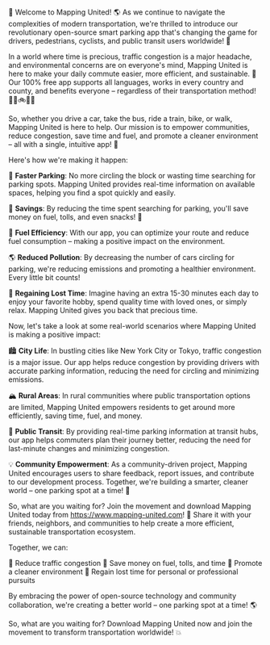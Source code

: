 🚨 Welcome to Mapping United! 🌎 As we continue to navigate the complexities of modern transportation, we're thrilled to introduce our revolutionary open-source smart parking app that's changing the game for drivers, pedestrians, cyclists, and public transit users worldwide! 🚀

In a world where time is precious, traffic congestion is a major headache, and environmental concerns are on everyone's mind, Mapping United is here to make your daily commute easier, more efficient, and sustainable. 🌟 Our 100% free app supports all languages, works in every country and county, and benefits everyone – regardless of their transportation method! 🚗🚌🚲🏃‍♀️

So, whether you drive a car, take the bus, ride a train, bike, or walk, Mapping United is here to help. Our mission is to empower communities, reduce congestion, save time and fuel, and promote a cleaner environment – all with a single, intuitive app! 🌈

Here's how we're making it happen:

🔹 **Faster Parking**: No more circling the block or wasting time searching for parking spots. Mapping United provides real-time information on available spaces, helping you find a spot quickly and easily.

💸 **Savings**: By reducing the time spent searching for parking, you'll save money on fuel, tolls, and even snacks! 🍔

🌟 **Fuel Efficiency**: With our app, you can optimize your route and reduce fuel consumption – making a positive impact on the environment.

🌎 **Reduced Pollution**: By decreasing the number of cars circling for parking, we're reducing emissions and promoting a healthier environment. Every little bit counts!

💪 **Regaining Lost Time**: Imagine having an extra 15-30 minutes each day to enjoy your favorite hobby, spend quality time with loved ones, or simply relax. Mapping United gives you back that precious time.

Now, let's take a look at some real-world scenarios where Mapping United is making a positive impact:

🏙️ **City Life**: In bustling cities like New York City or Tokyo, traffic congestion is a major issue. Our app helps reduce congestion by providing drivers with accurate parking information, reducing the need for circling and minimizing emissions.

🏔️ **Rural Areas**: In rural communities where public transportation options are limited, Mapping United empowers residents to get around more efficiently, saving time, fuel, and money.

🚂 **Public Transit**: By providing real-time parking information at transit hubs, our app helps commuters plan their journey better, reducing the need for last-minute changes and minimizing congestion.

💡 **Community Empowerment**: As a community-driven project, Mapping United encourages users to share feedback, report issues, and contribute to our development process. Together, we're building a smarter, cleaner world – one parking spot at a time! 🌟

So, what are you waiting for? Join the movement and download Mapping United today from https://www.mapping-united.com! 📲 Share it with your friends, neighbors, and communities to help create a more efficient, sustainable transportation ecosystem.

Together, we can:

🔹 Reduce traffic congestion
💸 Save money on fuel, tolls, and time
🌟 Promote a cleaner environment
💪 Regain lost time for personal or professional pursuits

By embracing the power of open-source technology and community collaboration, we're creating a better world – one parking spot at a time! 🌎

So, what are you waiting for? Download Mapping United now and join the movement to transform transportation worldwide! 💥